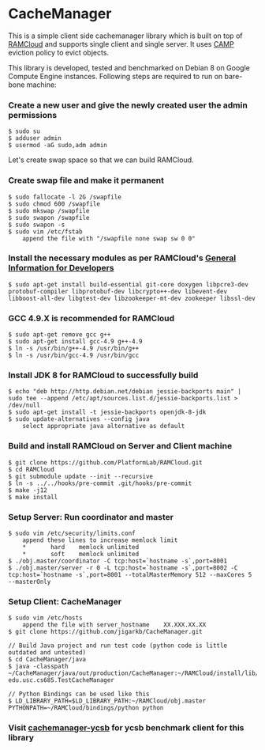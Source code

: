 # CacheManager
This is a simple client side cachemanager library which is built on top of [RAMCloud](https://ramcloud.stanford.edu) and supports single client and single server. It uses [CAMP](https://dl.acm.org/citation.cfm?id=2663317) eviction policy to evict objects. 

This library is developed, tested and benchmarked on Debian 8 on Google Compute Engine instances. Following steps are required to run on bare-bone machine:

### Create a new user and give the newly created user the admin  permissions
    $ sudo su
    $ adduser admin
    $ usermod -aG sudo,adm admin

Let's create swap space so that we can build RAMCloud. 
### Create swap file and make it permanent
    $ sudo fallocate -l 2G /swapfile
    $ sudo chmod 600 /swapfile
    $ sudo mkswap /swapfile
    $ sudo swapon /swapfile
    $ sudo swapon -s
    $ sudo vim /etc/fstab
        append the file with "/swapfile none swap sw 0 0"
        
### Install the necessary modules as per RAMCloud's [General Information for Developers](https://ramcloud.atlassian.net/wiki/spaces/RAM/pages/6848614/General+Information+for+Developers)
    $ sudo apt-get install build-essential git-core doxygen libpcre3-dev protobuf-compiler libprotobuf-dev libcrypto++-dev libevent-dev libboost-all-dev libgtest-dev libzookeeper-mt-dev zookeeper libssl-dev

### GCC 4.9.X is recommended for RAMCloud
    $ sudo apt-get remove gcc g++
    $ sudo apt-get install gcc-4.9 g++-4.9
    $ ln -s /usr/bin/g++-4.9 /usr/bin/g++
    $ ln -s /usr/bin/gcc-4.9 /usr/bin/gcc

### Install JDK 8 for RAMCloud to successfully build
    $ echo "deb http://http.debian.net/debian jessie-backports main" |  sudo tee --append /etc/apt/sources.list.d/jessie-backports.list > /dev/null
    $ sudo apt-get install -t jessie-backports openjdk-8-jdk
    $ sudo update-alternatives --config java
        select appropriate java alternative as default
        
### Build and install RAMCloud on Server and Client machine
    $ git clone https://github.com/PlatformLab/RAMCloud.git  
    $ cd RAMCloud
    $ git submodule update --init --recursive
    $ ln -s ../../hooks/pre-commit .git/hooks/pre-commit
    $ make -j12
    $ make install

### Setup Server: Run coordinator and master
    $ sudo vim /etc/security/limits.conf
        append these lines to increase memlock limit
        *       hard    memlock unlimited
        *       soft    memlock unlimited
    $ ./obj.master/coordinator -C tcp:host=`hostname -s`,port=8001 
    $ ./obj.master/server -r 0 -L tcp:host=`hostname -s`,port=8002 -C tcp:host=`hostname -s`,port=8001 --totalMasterMemory 512 --maxCores 5 --masterOnly 
    
### Setup Client: CacheManager
    $ sudo vim /etc/hosts 
        append the file with server_hostname	XX.XXX.XX.XX
    $ git clone https://github.com/jigarkb/CacheManager.git
    
    // Build Java project and run test code (python code is little outdated and untested)
    $ cd CacheManager/java
    $ java -classpath ~/CacheManager/java/out/production/CacheManager:~/RAMCloud/install/lib/ramcloud/ramcloud.jar edu.usc.cs685.TestCacheManager
    
    // Python Bindings can be used like this 
    $ LD_LIBRARY_PATH=$LD_LIBRARY_PATH:~/RAMCloud/obj.master PYTHONPATH=~/RAMCloud/bindings/python python
    
### Visit [cachemanager-ycsb](https://github.com/jigarkb/cachemanager-ycsb) for ycsb benchmark client for this library
